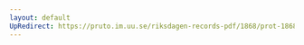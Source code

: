 ```yaml
---
layout: default
UpRedirect: https://pruto.im.uu.se/riksdagen-records-pdf/1868/prot-1868--ak--502.pdf
---
```

